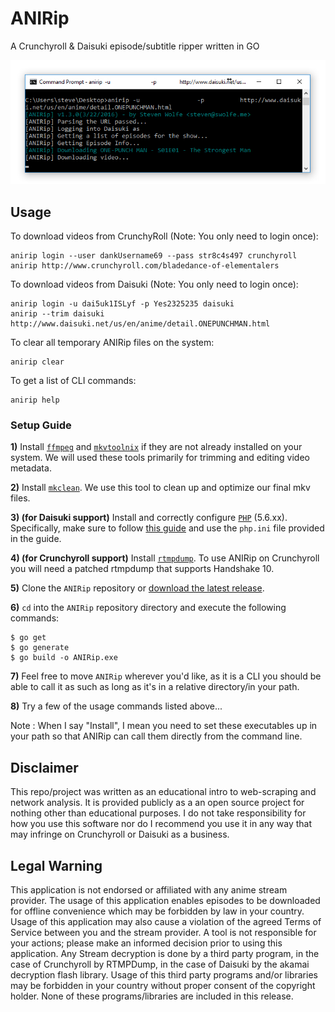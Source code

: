 # ANIRip
A Crunchyroll & Daisuki episode/subtitle ripper written in GO

![alt text](/images/anirip130.jpg "ANIRip v1.3.0 Screenshot")

## Usage
To download videos from CrunchyRoll (Note: You only need to login once):
```
anirip login --user dankUsername69 --pass str8c4s497 crunchyroll
anirip http://www.crunchyroll.com/bladedance-of-elementalers
```
To download videos from Daisuki (Note: You only need to login once):
```
anirip login -u dai5uk1ISLyf -p Yes2325235 daisuki
anirip --trim daisuki http://www.daisuki.net/us/en/anime/detail.ONEPUNCHMAN.html
```
To clear all temporary ANIRip files on the system:
```
anirip clear
```
To get a list of CLI commands:
```
anirip help
```
### Setup Guide
**1)** Install [`ffmpeg`](https://ffmpeg.org/download.html) and [`mkvtoolnix`](https://mkvtoolnix.download/downloads.html) if they are not already installed on your system. We will used these tools primarily for trimming and editing video metadata.

**2)** Install [`mkclean`](https://www.matroska.org/downloads/mkclean.html). We use this tool to clean up and optimize our final mkv files.

**3) (for Daisuki support)** Install and correctly configure [`PHP`](http://php.net/get/php-5.6.19.tar.bz2/from/a/mirror) (5.6.xx). Specifically, make sure to follow [this guide](https://github.com/K-S-V/Scripts/wiki#installing-php-for-dummies-windows-only) and use the ```php.ini``` file provided in the guide.

**4) (for Crunchyroll support)** Install [`rtmpdump`](https://github.com/K-S-V/Scripts/releases). To use ANIRip on Crunchyroll you will need a patched rtmpdump that supports Handshake 10.

**5)** Clone the `ANIRip` repository or [download the latest release](https://github.com/sdwolfe32/ANIRip/releases).

**6)** `cd` into the `ANIRip` repository directory and execute the following commands:
```
$ go get
$ go generate
$ go build -o ANIRip.exe
```

**7)** Feel free to move `ANIRip` wherever you'd like, as it is a CLI you should be able to call it as such as long as it's in a relative directory/in your path.

**8)** Try a few of the usage commands listed above...

Note : When I say "Install", I mean you need to set these executables up in your path so that ANIRip can call them directly from the command line.

## Disclaimer
This repo/project was written as an educational intro to web-scraping and network analysis. It is provided publicly as a an open source project for nothing other than educational purposes. I do not take responsibility for how you use this software nor do I recommend you use it in any way that may infringe on Crunchyroll or Daisuki as a business.

## Legal Warning
This application is not endorsed or affiliated with any anime stream provider. The usage of this application enables episodes to be downloaded for offline convenience which may be forbidden by law in your country. Usage of this application may also cause a violation of the agreed Terms of Service between you and the stream provider. A tool is not responsible for your actions; please make an informed decision prior to using this application. Any Stream decryption is done by a third party program, in the case of Crunchyroll by RTMPDump, in the case of Daisuki by the akamai decryption flash library. Usage of this third party programs and/or libraries may be forbidden in your country without proper consent of the copyright holder. None of these programs/libraries are included in this release.
